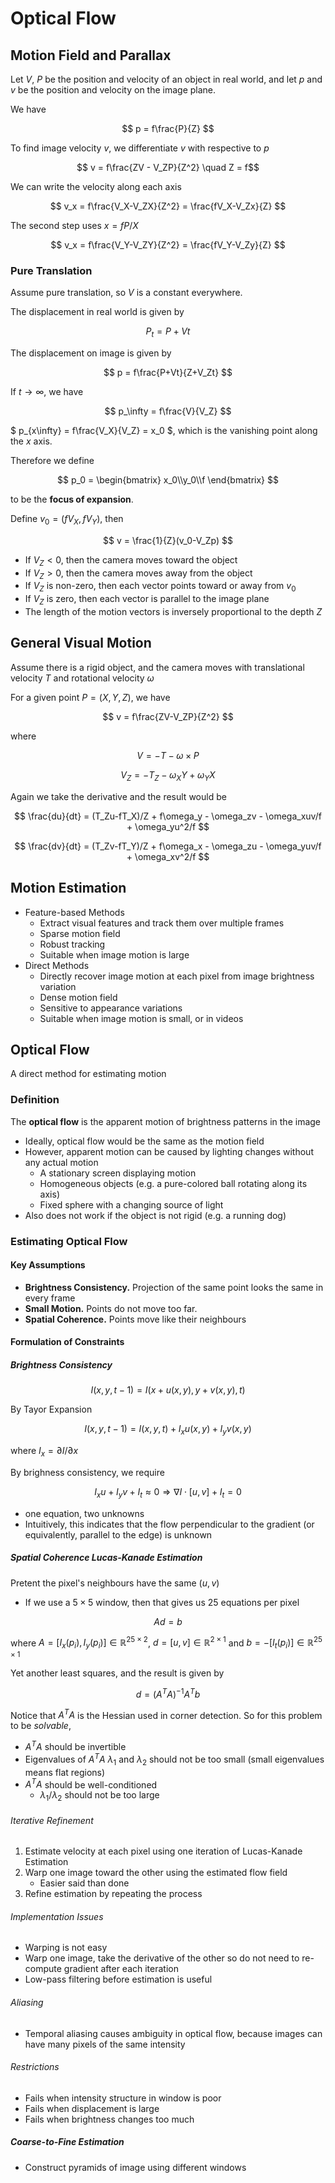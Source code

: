 # Optical Flow

## Motion Field and Parallax

Let $V$, $P$ be the position and velocity of an object in real world, and let $p$ and $v$ be the position and velocity on the image plane.

We have

$$ p = f\frac{P}{Z} $$

To find image velocity $v$, we differentiate $v$ with respective to $p$

$$ v = f\frac{ZV - V_ZP}{Z^2} \quad Z = f$$

We can write the velocity along each axis

$$ v_x = f\frac{V_X-V_ZX}{Z^2} = \frac{fV_X-V_Zx}{Z} $$

The second step uses $x = fP/X$

$$ v_x = f\frac{V_Y-V_ZY}{Z^2} = \frac{fV_Y-V_Zy}{Z} $$

### Pure Translation

Assume pure translation, so $V$ is a constant everywhere.

The displacement in real world is given by

$$ P_t = P + Vt $$

The displacement on image is given by

$$ p = f\frac{P+Vt}{Z+V_Zt} $$

If $t\to\infty$, we have

$$ p_\infty =  f\frac{V}{V_Z} $$

$ p_{x\infty} = f\frac{V_X}{V_Z} = x_0 $, which is the vanishing point along the $x$ axis.

Therefore we define

$$ p_0 = \begin{bmatrix}
    x_0\\y_0\\f
\end{bmatrix} $$

to be the **focus of expansion**.

Define $v_0 = (fV_X,fV_Y)$, then

$$ v = \frac{1}{Z}(v_0-V_Zp) $$

- If $V_Z < 0$, then the camera moves toward the object
- If $V_Z > 0$, then the camera moves away from the object
- If $V_Z$ is non-zero, then each vector points toward or away from $v_0$
- If $V_Z$ is zero, then each vector is parallel to the image plane
- The length of the motion vectors is inversely proportional to the depth $Z$

## General Visual Motion

Assume there is a rigid object, and the camera moves with translational velocity $T$ and rotational velocity $\omega$

For a given point $P = (X,Y,Z)$, we have

$$ v = f\frac{ZV-V_ZP}{Z^2} $$

where

$$ V = - T - \omega \times P $$

$$ V_Z = -T_Z - \omega_XY + \omega_YX $$

Again we take the derivative and the result would be

$$ \frac{du}{dt} = (T_Zu-fT_X)/Z + f\omega_y - \omega_zv - \omega_xuv/f + \omega_yu^2/f $$

$$ \frac{dv}{dt} = (T_Zv-fT_Y)/Z + f\omega_x - \omega_zu - \omega_yuv/f + \omega_xv^2/f $$

## Motion Estimation

- Feature-based Methods
  - Extract visual features and track them over multiple frames
  - Sparse motion field
  - Robust tracking
  - Suitable when image motion is large
- Direct Methods
  - Directly recover image motion at each pixel from image brightness variation
  - Dense motion field
  - Sensitive to appearance variations
  - Suitable when image motion is small, or in videos

## Optical Flow

A direct method for estimating motion

### Definition

The **optical flow** is the apparent motion of brightness patterns in the image

- Ideally, optical flow would be the same as the motion field
- However, apparent motion can be caused by lighting changes without any actual motion
  - A stationary screen displaying motion
  - Homogeneous objects (e.g. a pure-colored ball rotating along its axis)
  - Fixed sphere with a changing source of light
- Also does not work if the object is not rigid (e.g. a running dog)

### Estimating Optical Flow

#### Key Assumptions

- **Brightness Consistency.** Projection of the same point looks the same in every frame
- **Small Motion.** Points do not move too far.
- **Spatial Coherence.** Points move like their neighbours

#### Formulation of Constraints

##### Brightness Consistency

$$ I(x,y,t-1) = I(x+u(x,y), y+v(x,y), t) $$

By Tayor Expansion

$$ I(x,y,t-1) = I(x,y,t) + I_xu(x,y) + I_yv(x,y) $$

where $I_x = \partial I/\partial x$

By brighness consistency, we require

$$ I_xu + I_yv + I_t \approx 0 \Rightarrow \nabla I \cdot [u,v] + I_t = 0$$

- one equation, two unknowns
- Intuitively, this indicates that the flow perpendicular to the gradient (or equivalently, parallel to the edge) is unknown

##### Spatial Coherence Lucas-Kanade Estimation

Pretent the pixel's neighbours have the same $(u,v)$

- If we use a $5\times 5$ window, then that gives us 25 equations per pixel

$$ Ad = b $$

where $A = [I_x(p_i), I_y(p_i)] \in \mathbb{R}^{25\times 2}$, $d = [u,v] \in \mathbb{R}^{2\times 1}$ and $b = -[I_t(p_i)] \in \mathbb{R}^{25 \times 1}$

Yet another least squares, and the result is given by

$$ d = (A^TA)^{-1}A^Tb $$

Notice that $A^TA$ is the Hessian used in corner detection. So for this problem to be *solvable*,

- $A^TA$ should be invertible
- Eigenvalues of $A^TA$ $\lambda_1$ and $\lambda_2$ should not be too small (small eigenvalues means flat regions)
- $A^TA$ should be well-conditioned
  - $\lambda_1 / \lambda_2$ should not be too large

###### Iterative Refinement

1. Estimate velocity at each pixel using one iteration of Lucas-Kanade Estimation
2. Warp one image toward the other using the estimated flow field
   - Easier said than done
3. Refine estimation by repeating the process

###### Implementation Issues

- Warping is not easy
- Warp one image, take the derivative of the other so do not need to re-compute gradient after each iteration
- Low-pass filtering before estimation is useful

###### Aliasing

- Temporal aliasing causes ambiguity in optical flow, because images can have many pixels of the same intensity

###### Restrictions

- Fails when intensity structure in window is poor
- Fails when displacement is large
- Fails when brightness changes too much

##### Coarse-to-Fine Estimation

- Construct pyramids of image using different windows
